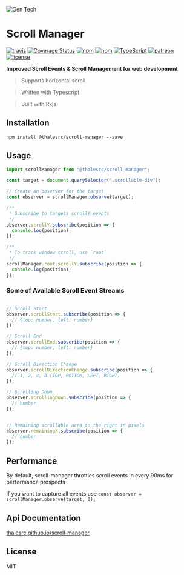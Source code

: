 ![Gen Tech](https://avatars3.githubusercontent.com/u/39004692?s=88&v=4)
# Scroll Manager

[![travis](https://travis-ci.org/thalesrc/scroll-manager.svg)](https://travis-ci.org/thalesrc/scroll-manager)
[![Coverage Status](https://coveralls.io/repos/github/thalesrc/scroll-manager/badge.svg?branch=master)](https://coveralls.io/github/thalesrc/scroll-manager?branch=master)
[![npm](https://img.shields.io/npm/v/@thalesrc/scroll-manager.svg)](https://www.npmjs.com/package/@thalesrch/scroll-manager)
[![npm](https://img.shields.io/npm/dw/@thalesrch/scroll-manager.svg)](https://www.npmjs.com/package/@thalesrc/scroll-manager)
[![TypeScript](https://badges.frapsoft.com/typescript/version/typescript-next.svg?v=101)](https://github.com/ellerbrock/typescript-badges/)
[![patreon](https://img.shields.io/badge/patreon-alisahin-orange.svg)](https://www.patreon.com/alisahin)
[![license](https://img.shields.io/npm/l/@thalesrc/scroll-manager.svg)](https://github.com/thalesrc/scroll-manager/blob/master/LICENSE)

__Improved Scroll Events & Scroll Management for web development__

> Supports horizontal scroll

> Written with Typescript

> Built with Rxjs

## Installation
`npm install @thalesrc/scroll-manager --save`

## Usage
```typescript
import scrollManager from "@thalesrc/scroll-manager";

const target = document.querySelector(".scrollable-div");

// Create an observer for the target
const observer = scrollManager.observe(target);

/**
 * Subscribe to targets scrollY events
 */
observer.scrollY.subscribe(position => {
  console.log(position);
});

/**
 * To track window scroll, use `root`
 */
scrollManager.root.scrollY.subscribe(position => {
  console.log(position);
});
```

### Some of Available Scroll Event Streams
```typescript

// Scroll Start
observer.scrollStart.subscribe(position => {
  // {top: number, left: number}
});

// Scroll End
observer.scrollEnd.subscribe(position => {
  // {top: number, left: number}
});

// Scroll Direction Change
observer.scrollDirectionChange.subscribe(position => {
  // 1, 2, 4, 8 (TOP, BOTTOM, LEFT, RIGHT)
});

// Scrolling Down
observer.scrollingDown.subscribe(position => {
  // number
});


// Remaining scrollable area to the right in pixels
observer.remainingX.subscribe(position => {
  // number
});

```

## Performance
By default, scroll-manager throttles scroll events in every 90ms for performance prospects

If you want to capture all events use `const observer = scrollManager.observe(target, 0);`

## Api Documentation
[thalesrc.github.io/scroll-manager](https://thalesrc.github.io/scroll-manager)

## License
MIT
